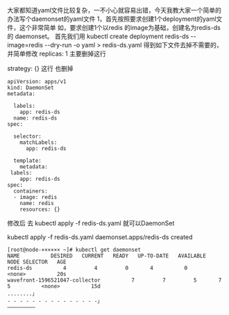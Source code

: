 大家都知道yaml文件比较复杂，一不小心就容易出错，今天我教大家一个简单的办法写个daemonset的yaml文件
1，首先按照要求创建1个deployment的yaml文件，这个非常简单
如，要求创建1个以redis 的image为基础，创建名为redis-ds的 daemonset。
首先我们用 kubectl create deployment redis-ds --image=redis  --dry-run -o yaml > redis-ds.yaml
得到如下文件去掉不需要的，并简单修改
  replicas: 1 主要删掉这行

   strategy: {} 这行 也删掉


    apiVersion: apps/v1
    kind: DaemonSet
    metadata:
    
      labels:
        app: redis-ds
      name: redis-ds
    spec:
    
      selector:
        matchLabels:
          app: redis-ds
    
      template:
        metadata: 
     labels:
        app: redis-ds
    spec:
      containers:
      - image: redis
        name: redis
        resources: {}
修改后 去 kubectl apply -f redis-ds.yaml 就可以DaemonSet 

kubectl apply -f redis-ds.yaml
daemonset.apps/redis-ds created

```
[root@node-×××××× ~]# kubectl get daemonset
NAME          DESIRED   CURRENT   READY   UP-TO-DATE   AVAILABLE   NODE SELECTOR   AGE
redis-ds          4         4         0       4          0          <none>          20s
wavefront-1596521047-collector          7         7         5       7          5          <none>          15d
........」
- - - - - - - - - - - - - - -」
—————————
```


